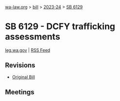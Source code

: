 [wa-law.org](/) > [bill](/bill/) > [2023-24](/bill/2023-24/) > [SB 6129](/bill/2023-24/sb/6129/)

# SB 6129 - DCFY trafficking assessments
[leg.wa.gov](https://app.leg.wa.gov/billsummary?BillNumber=6129&Year=2023&Initiative=false) | [RSS Feed](./rss.xml)

## Revisions
* [Original Bill](1/)

## Meetings